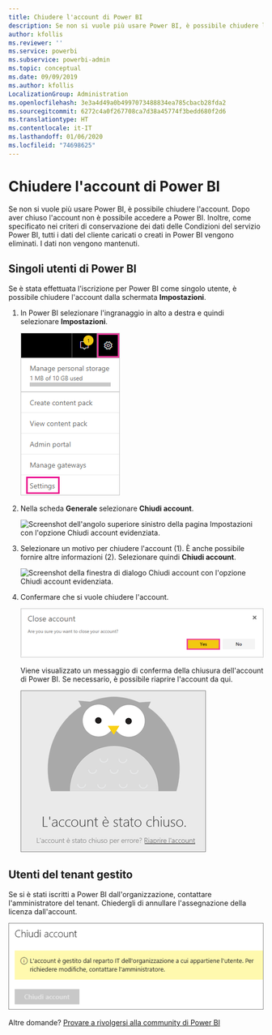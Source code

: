 ```yaml
---
title: Chiudere l'account di Power BI
description: Se non si vuole più usare Power BI, è possibile chiudere l'account.
author: kfollis
ms.reviewer: ''
ms.service: powerbi
ms.subservice: powerbi-admin
ms.topic: conceptual
ms.date: 09/09/2019
ms.author: kfollis
LocalizationGroup: Administration
ms.openlocfilehash: 3e3a4d49a0b4997073488834ea785cbacb28fda2
ms.sourcegitcommit: 6272c4a0f267708ca7d38a45774f3bedd680f2d6
ms.translationtype: HT
ms.contentlocale: it-IT
ms.lasthandoff: 01/06/2020
ms.locfileid: "74698625"
---
```

# <a name="close-your-power-bi-account"></a>Chiudere l'account di Power BI

Se non si vuole più usare Power BI, è possibile chiudere l'account.  Dopo aver chiuso l'account non è possibile accedere a Power BI. Inoltre, come specificato nei criteri di conservazione dei dati delle Condizioni del servizio Power BI, tutti i dati del cliente caricati o creati in Power BI vengono eliminati. I dati non vengono mantenuti.

## <a name="individual-power-bi-users"></a>Singoli utenti di Power BI

Se è stata effettuata l'iscrizione per Power BI come singolo utente, è possibile chiudere l'account dalla schermata **Impostazioni**.

1. In Power BI selezionare l'ingranaggio in alto a destra e quindi selezionare **Impostazioni**.

    ![Screenshot dell'angolo superiore dell'interfaccia utente con l'icona ingranaggio e l'opzione Impostazioni evidenziata.](media/service-admin-closing-your-account/close-account-settings.png)

1. Nella scheda **Generale** selezionare **Chiudi account**.

    ![Screenshot dell'angolo superiore sinistro della pagina Impostazioni con l'opzione Chiudi account evidenziata.](media/service-admin-closing-your-account/close-account-settings-2.png)

1. Selezionare un motivo per chiudere l'account (1). È anche possibile fornire altre informazioni (2). Selezionare quindi **Chiudi account**.

    ![Screenshot della finestra di dialogo Chiudi account con l'opzione Chiudi account evidenziata.](media/service-admin-closing-your-account/close-account-settings-3.png)

1. Confermare che si vuole chiudere l'account.

    ![Screenshot della finestra di dialogo di conferma della chiusura dell'account con l'opzione Sì evidenziata.](media/service-admin-closing-your-account/close-account-settings-4.png)

    Viene visualizzato un messaggio di conferma della chiusura dell'account di Power BI. Se necessario, è possibile riaprire l'account da qui.

    ![Screenshot della finestra di dialogo L'account è stato chiuso.](media/service-admin-closing-your-account/close-account-settings-5.png)

## <a name="managed-tenant-users"></a>Utenti del tenant gestito

Se si è stati iscritti a Power BI dall'organizzazione, contattare l'amministratore del tenant. Chiedergli di annullare l'assegnazione della licenza dall'account.

![Chiusura dell'account gestita](media/service-admin-closing-your-account/close-account-managed.png)

Altre domande? [Provare a rivolgersi alla community di Power BI](https://community.powerbi.com/)